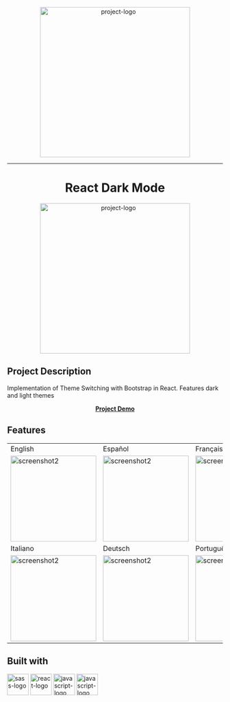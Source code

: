 <div align="center">
	<img src="https://krisoncode.s3.amazonaws.com/brand-assets/koc-banner.png" height="350" alt="project-logo">
</div>

<hr>

<div align="center">
	<h1>React Dark Mode</h1>
	<img src="https://krisoncode.s3.amazonaws.com/project-assets/react-idioma/idioma-logo.png" height="350" alt="project-logo">
</div>


## Project Description

<p>Implementation of Theme Switching with Bootstrap in React. Features dark and light themes</p>

<p align="center">
	<strong>
        <a href="https://suspicious-nightingale-82800d.netlify.app/">Project Demo</a>
	</strong>
</p>



## Features

<table>
  <tr>
    <td>English</td>
    <td>Español</td>
    <td>Français</td>
  </tr>
  <tr>
     <td valign="top"><img src="https://krisoncode.s3.amazonaws.com/project-assets/react-idioma/idioma-en.png" height="200" alt="screenshot2"></td> 
    <td valign="top"><img src="https://krisoncode.s3.amazonaws.com/project-assets/react-idioma/idioma-es.png" height="200" alt="screenshot2"></td> 
	<td valign="top"><img src="https://krisoncode.s3.amazonaws.com/project-assets/react-idioma/idioma-fr.png" height="200" 	alt="screenshot2"></td> 
  </tr>
	<tr>
    <td>Italiano</td>
    <td>Deutsch</td>
    <td>Português</td>
  </tr>
  <tr>
     <td valign="top"><img src="https://krisoncode.s3.amazonaws.com/project-assets/react-idioma/idioma-it.png" height="200" alt="screenshot2"></td> 
    <td valign="top"><img src="https://krisoncode.s3.amazonaws.com/project-assets/react-idioma/idioma-de.png" height="200" alt="screenshot2"></td> 
	<td valign="top"><img src="https://krisoncode.s3.amazonaws.com/project-assets/react-idioma/idioma-pe.png" height="200" 	alt="screenshot2"></td> 
  </tr>
 </table>
 
## Built with

<p>
<img src="https://krisoncode.s3.amazonaws.com/icons/front/sass.svg" height="50" alt="sass-logo"> <img src="https://krisoncode.s3.amazonaws.com/icons/front/react.svg" height="50" alt="react-logo"> 
<img src="https://krisoncode.s3.amazonaws.com/icons/front/javascript.svg" height="50" alt="javascript-logo">
 <img src="https://krisoncode.s3.amazonaws.com/icons/front/bootstrap-5-1.svg" height="50" alt="javascript-logo">
</p>
